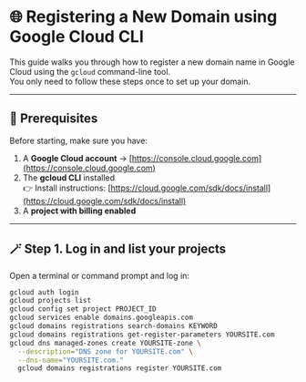 # 🌐 Registering a New Domain using Google Cloud CLI

This guide walks you through how to register a new domain name in Google Cloud using the `gcloud` command-line tool.  
You only need to follow these steps once to set up your domain.

---

## 🧰 Prerequisites

Before starting, make sure you have:

1. A **Google Cloud account** → [https://console.cloud.google.com](https://console.cloud.google.com)
2. The **gcloud CLI** installed  
   👉 Install instructions: [https://cloud.google.com/sdk/docs/install](https://cloud.google.com/sdk/docs/install)
3. A **project with billing enabled**

---

## 🪄 Step 1. Log in and list your projects

Open a terminal or command prompt and log in:

```bash
gcloud auth login
gcloud projects list
gcloud config set project PROJECT_ID
gcloud services enable domains.googleapis.com
gcloud domains registrations search-domains KEYWORD
gcloud domains registrations get-register-parameters YOURSITE.com
gcloud dns managed-zones create YOURSITE-zone \
  --description="DNS zone for YOURSITE.com" \
  --dns-name="YOURSITE.com."
  gcloud domains registrations register YOURSITE.com
```

